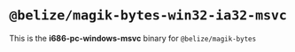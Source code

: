 # `@belize/magik-bytes-win32-ia32-msvc`

This is the **i686-pc-windows-msvc** binary for `@belize/magik-bytes`
